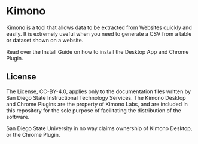 # Kimono
Kimono is a tool that allows data to be extracted from Websites quickly and easily. It is extremely useful when you need to generate a CSV from a table or dataset shown on a website.

Read over the Install Guide on how to install the Desktop App and Chrome Plugin.

## License
The License, CC-BY-4.0, applies only to the documentation files written by San Diego State Instructional Technology Services. The Kimono Desktop and Chrome Plugins are the property of Kimono Labs, and are included in this repository for the sole purpose of facilitating the distribution of the software.

San Diego State University in no way claims ownership of Kimono Desktop, or the Chrome Plugin.

